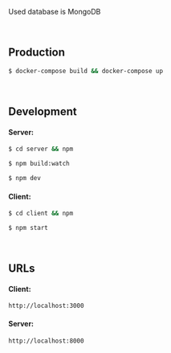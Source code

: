 Used database is MongoDB

<br>

## Production
```bash
$ docker-compose build && docker-compose up
```

<br>

## Development
#### Server:
```bash
$ cd server && npm
```
```bash
$ npm build:watch
```
```bash
$ npm dev
```
#### Client:
```bash
$ cd client && npm
```
```bash
$ npm start
```

<br>


## URLs
#### Client:
```
http://localhost:3000
```
#### Server:
```
http://localhost:8000
```

<br>
